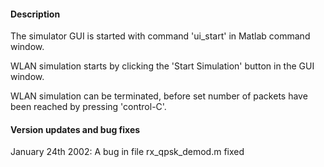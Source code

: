 
#### Description
The simulator GUI is started with command 'ui_start' in Matlab command window.

WLAN simulation starts by clicking the 'Start Simulation' button in the GUI window.

WLAN simulation can be terminated, before set number of packets have been reached by pressing 'control-C'.

#### Version updates and bug fixes
January 24th 2002: A bug in file rx_qpsk_demod.m fixed 

